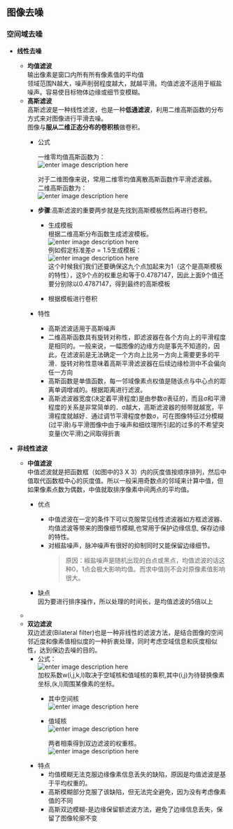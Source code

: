 ## 图像去噪
### 空间域去噪
- **线性去噪**   
 	- **均值滤波**   
	  输出像素是窗口内所有所有像素值的平均值    
	  领域范围N越大，噪声削弱程度越大，就越平滑。均值滤波不适用于椒盐噪声。容易使目标物体边缘或细节变模糊。
   - **高斯滤波**   
     高斯滤波是一种线性滤波，也是一种**低通滤波**，利用二维高斯函数的分布方式来对图像进行平滑去噪。     
     图像与**服从二维正态分布的卷积核**做卷积。
     - 公式    
       
       一维零均值高斯函数为：   
       ![enter image description here](https://lh3.googleusercontent.com/l-Ggun_vc6c24c8PXJyqiAcyAE3wzwXz78Xz4kgCHaNISLSB7DumvxeWBak22JyGfKhPnZHJPrHx)    
           
       对于二维图像来说，常用二维零均值离散高斯函数作平滑滤波器。  
       二维高斯函数为：   
       ![enter image description here](https://lh3.googleusercontent.com/NoCjUDXZh6jdTyem3TKv38erW_RVfCXjVZxElVf1p7Wb6iCr9IzsxLy5focGfAy60BjJA1uG_Lck)   

     - **步骤**:高斯滤波的重要两步就是先找到高斯模板然后再进行卷积。 
       - 生成模板   
         根据二维高斯分布函数生成滤波模板。   
        ![enter image description here](https://lh3.googleusercontent.com/74ay1KImMPiveZFHq8Ro0j1TG_VmLqDovzS9bgDDKdrsHglTbhBdYuewraOOG_o99qm8NiR28_5C)    
         例如假定标准差$\sigma=1.5$生成模板：  
          ![enter image description here](https://lh3.googleusercontent.com/jRD0VaF7UGIVHgTobKx1_mjqCpA-FUKXMNsn3LenGPGS-7VVrZzgOgu7rrYKSkfSJfgI_ntFdzEu)    
           这个时候我们我们还要确保这九个点加起来为1（这个是高斯模板的特性），这9个点的权重总和等于0.4787147，因此上面9个值还要分别除以0.4787147，得到最终的高斯模板   
          
       - 根据模板进行卷积   
       
     - 特性  
       - 高斯滤波适用于高斯噪声  
       - 二维高斯函数具有旋转对称性，即滤波器在各个方向上的平滑程度是相同的。一般来说，一幅图像的边缘方向是事先不知道的，因此，在滤波前是无法确定一个方向上比另一方向上需要更多的平滑．旋转对称性意味着高斯平滑滤波器在后续边缘检测中不会偏向任一方向
       - 高斯函数是单值函数，每一邻域像素点权值是随该点与中心点的距离单调增减的。根据距离进行滤波。
       - 高斯滤波器宽度(决定着平滑程度)是由参数σ表征的，而且σ和平滑程度的关系是非常简单的．σ越大，高斯滤波器的频带就越宽，平滑程度就越好．通过调节平滑程度参数σ，可在图像特征过分模糊(过平滑)与平滑图像中由于噪声和细纹理所引起的过多的不希望突变量(欠平滑)之间取得折衷  
 
- **非线性滤波**
	- **中值滤波**   
	  中值滤波就是把函数框（如图中的3 X 3）内的灰度值按顺序排列，然后中值取代函数框中心的灰度值。所以一般采用奇数点的邻域来计算中值，但如果像素点数为偶数，中值就取排序像素中间两点的平均值。   
	  - 优点  
	    - 中值滤波在一定的条件下可以克服常见线性滤波器如方框滤波器、均值滤波等带来的图像细节模糊,也常用于保护边缘信息, 保存边缘的特性。  
	    - 对椒盐噪声，脉冲噪声有很好的抑制同时又能保留边缘细节。   
	      >原因：椒盐噪声是随机出现的白点或黑点，均值滤波的话这种0，1点会极大影响均值。而求中值则不会对原像素值影响很大。
	 
	   - 缺点   
	    因为要进行排序操作，所以处理的时间长，是均值滤波的5倍以上
	- 
	- **双边滤波**   
	  双边滤波(Bilateral filter)也是一种非线性的滤波方法，是结合图像的空间邻近度和像素值相似度的一种折衷处理，同时考虑空域信息和灰度相似性，达到保边去噪的目的。    
	  - 公式：   
	  ![enter image description here](https://lh3.googleusercontent.com/_5SoGkOMu5NhCqeKZmsDU2gj_S8X96nQDdv6gOH6v9KB3uz_86yL1bTIboEjA63pmk2WdQW47OmF)    
	  加权系数w(i,j,k,l)取决于空域核和值域核的乘积,其中(i,j)为待替换像素坐标,(k,l)周围某像素的坐标。    
	    - 其中空间核    
	      ![enter image description here](https://lh3.googleusercontent.com/ZMZjmjFNHjm8Q3bAHy0TjvsNlxHaASHMmwAPdM0Gtka2I9rO4v5iOHq3SJ6KvJrW_v5ROwdtZ7L8)
	    - 值域核    
	       ![enter image description here](https://lh3.googleusercontent.com/gZkGssIbB4jaDxknn9egJVLajY-aTlD-BIutXU4yASi6R-1i5KaUQxHbgFudTMJdLKlfj4n-Bw10)   

		  两者相乘得到双边滤波的权重核。   
		  ![enter image description here](https://lh3.googleusercontent.com/HzB8eZ9p6_l2VtlMfPAB5yiMH49SY9RkqiLH_0ShtZpN9HxDuFfM9xuyGFg4KmNQV3ZJNZajyqEFbI0yRsMtTs_vKpzMKeArdWtNOjZ6E_B4dtCW0voFmzwsmiyWO7Bc3-AdvJrHtXzxYMVBY_1E9hsZJxREeKdsbZDLQ9wikqetS1FE0sR_6X_djF8nbk4xGZ1k3JPq-CLqOnaMwC3zcbz1RWRlzIYIdtvAW9iSex_1NVIoe6oT7Q0KskHaolThQc4UTMnqP3ATDq2dVto3GGG2tQjpXQ70nMunkR0NPtn8uzL-R4nFX5jdHy96yT5BvGiAycPTJNyhZCwQ-PaR9DTzrjZEadw7oIVebNHpESRbmIf47jUweyOnwga1QDl4ecspgYDHKX4WikG3BS0dqSCsUboJRrMEP1RuSQFnQAIy45Yu9IuTypoZc_Mcj1pWqJloIhfQhR1CF7Y7saffO3kpk31rpkNaQekuBlNP9nAO9rpx95VcrABFw8vUaez_3AS0W4cnr8btFROpsTUx2KbDiLn11zfmK0E2-A58f096-K9DPsZBnhvCKp_qZ3rBwlsr7n600mVyFBJ_6LDMF61rfphCXhRPy2DZuFJO5_WPfi9zLebGASOmMrnbDvoTr3W37wv7A7HqJ9hbb_1JV6YCEasuqTpWVJO8UY6LBUNdAWPwYQfbSVmMmbEraQ=w1262-h179-no?authuser=0)
      - 特点   
         - 均值模糊无法克服边缘像素信息丢失的缺陷，原因是均值滤波是基于平均权重的。
         - 高斯模糊部分克服了该缺陷，但无法完全避免，因为没有考虑像素值的不同  
         - 高斯双边模糊-是边缘保留额滤波方法，避免了边缘信息丢失，保留了图像轮廓不变   
<!--stackedit_data:
eyJoaXN0b3J5IjpbLTEzMzUzMDAxNzQsLTM5NDQwMzkzNywtMT
I0NDA0MjQ3MSwtODY3MDI0MDg0LDkwMzg0MjM4MiwxMTY5NjA3
MzQ1LDE2Mjg3MjkzMjksLTIyMTcxODAzOCwtMTkyNTQ4Nzc1OF
19
-->